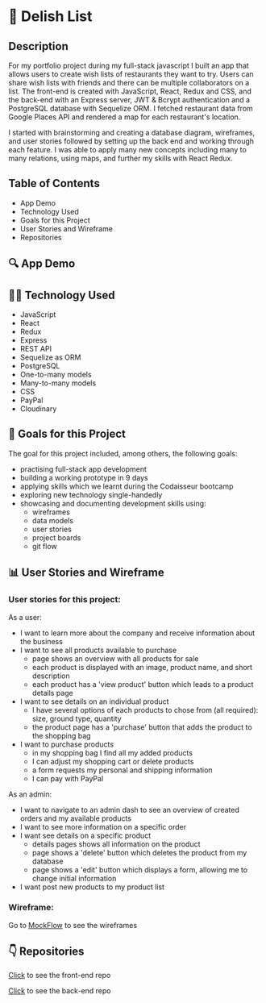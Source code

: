 # 🍔 Delish List

<!-- See the deployed version here -->

## Description
For my portfolio project during my full-stack javascript I built an app that allows users to create wish lists of restaurants they want to try. Users can share wish lists with friends and there can be multiple collaborators on a list. The front-end is created with JavaScript, React, Redux and CSS, and the back-end with an Express server, JWT & Bcrypt authentication and a PostgreSQL database with Sequelize ORM. I fetched restaurant data from Google Places API and rendered a map for each restaurant's location.

I started with brainstorming and creating a database diagram, wireframes, and user stories followed by setting up the back end and working through each feature. I was able to apply many new concepts including many to many relations, using maps, and further my skills with React Redux.

## Table of Contents

- App Demo
- Technology Used
- Goals for this Project
- User Stories and Wireframe
- Repositories

## :mag: App Demo


## :woman_technologist: Technology Used

- JavaScript 
- React
- Redux
- Express
- REST API
- Sequelize as ORM
- PostgreSQL
- One-to-many models
- Many-to-many models
- CSS
- PayPal
- Cloudinary

## :dart: Goals for this Project

The goal for this project included, among others, the following goals:
- practising full-stack app development
- building a working prototype in 9 days
- applying skills which we learnt during the Codaisseur bootcamp
- exploring new technology single-handedly
- showcasing and documenting development skills using:
  - wireframes
  - data models
  - user stories
  - project boards
  - git flow

## :bar_chart: User Stories and Wireframe

### User stories for this project:

As a user:
- I want to learn more about the company and receive information about the business
- I want to see all products available to purchase
  - page shows an overview with all products for sale
  - each product is displayed with an image, product name, and short description 
  - each product has a 'view product' button which leads to a product details page 
- I want to see details on an individual product
  - I have several options of each products to chose from (all required): size, ground type, quantity
  - the product page has a 'purchase' button that adds the product to the shopping bag
- I want to purchase products
  - in my shopping bag I find all my added products
  - I can adjust my shopping cart or delete products 
  - a form requests my personal and shipping information
  - I can pay with PayPal

As an admin:
- I want to navigate to an admin dash to see an overview of created orders and my available products
- I want to see more information on a specific order
- I want see details on a specific product
  - details pages shows all information on the product
  - page shows a 'delete' button which deletes the product from my database
  - page shows a 'edit' button which displays a form, allowing me to change initial information
- I want post new products to my product list

### Wireframe:
Go to [MockFlow](https://wireframepro.mockflow.com/view/gujicoffee) to see the wireframes

## :point_down: Repositories
[Click](https://github.com/lauraamiaa/guji-frontend) to see the front-end repo

[Click](https://github.com/lauraamiaa/guji-backend) to see the back-end repo
